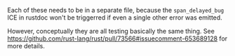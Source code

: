 Each of these needs to be in a separate file,
because the `span_delayed_bug` ICE in rustdoc won't be triggerred
if even a single other error was emitted.

However, conceptually they are all testing basically the same thing.
See https://github.com/rust-lang/rust/pull/73566#issuecomment-653689128
for more details.

